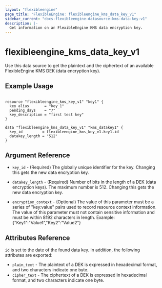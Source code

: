 ```yaml
---
layout: "flexibleengine"
page_title: "FlexibleEngine: flexibleengine_kms_data_key_v1"
sidebar_current: "docs-flexibleengine-datasource-kms-data-key-v1"
description: |-
  Get information on an FlexibleEngine KMS data encryption key.
---
```


# flexibleengine\_kms\_data_key_v1

Use this data source to get the plaintext and the ciphertext of an available
FlexibleEngine KMS DEK (data encryption key).

## Example Usage

```hcl

resource "flexibleengine_kms_key_v1" "key1" {
  key_alias       = "key_1"
  pending_days    = "7"
  key_description = "first test key"
}

data "flexibleengine_kms_data_key_v1" "kms_datakey1" {
  key_id         = flexibleengine_kms_key_v1.key1.id
  datakey_length = "512"
}

```

## Argument Reference

* `key_id` - (Required) The globally unique identifier for the key.
    Changing this gets the new data encryption key.

* `datakey_length` - (Required) Number of bits in the length of a DEK (data encryption keys).
    The maximum number is 512. Changing this gets the new data encryption key.

* `encryption_context` - (Optional) The value of this parameter must be a series of
    "key:value" pairs used to record resource context information. The value of this
    parameter must not contain sensitive information and must be within 8192 characters
    in length. Example: {"Key1":"Value1","Key2":"Value2"}

## Attributes Reference

`id` is set to the date of the found data key. In addition, the following attributes
are exported:

* `plain_text` - The plaintext of a DEK is expressed in hexadecimal format, and two
    characters indicate one byte.
* `cipher_text` - The ciphertext of a DEK is expressed in hexadecimal format, and two
    characters indicate one byte.
